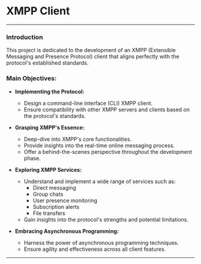 # XMPP Client
---

### Introduction
This project is dedicated to the development of an XMPP (Extensible Messaging and Presence Protocol) client that aligns perfectly with the protocol's established standards.

### Main Objectives:

- **Implementing the Protocol:**  
  - Design a command-line interface (CLI) XMPP client.
  - Ensure compatibility with other XMPP servers and clients based on the protocol's standards.

- **Grasping XMPP's Essence:**  
  - Deep-dive into XMPP's core functionalities.
  - Provide insights into the real-time online messaging process.
  - Offer a behind-the-scenes perspective throughout the development phase.

- **Exploring XMPP Services:**  
  - Understand and implement a wide range of services such as:
    - Direct messaging
    - Group chats
    - User presence monitoring
    - Subscription alerts
    - File transfers
  - Gain insights into the protocol's strengths and potential limitations.

- **Embracing Asynchronous Programming:**  
  - Harness the power of asynchronous programming techniques.
  - Ensure agility and effectiveness across all client features.

---